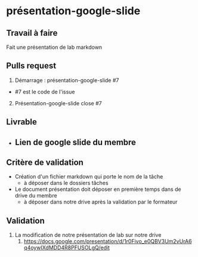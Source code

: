 # présentation-google-slide

## Travail à faire
Fait une présentation de lab markdown


## Pulls request 

1. Démarrage : présentation-google-slide #7
  - #7 est le code de l'issue
2. Présentation-google-slide close #7

## Livrable 

- Lien de google slide du membre 
  - 

## Critère de validation
- Création d'un fichier markdown qui porte le nom de la tâche
  - à déposer dans le dossiers tâches
- Le document présentation doit déposer en première temps dans de drive du membre
  - à déposer dans notre drive après la validation par le formateur


## Validation 

1. La modification de notre présentation de lab sur notre drive
   1. https://docs.google.com/presentation/d/1r0Fivo_e0QBV3Um2vUrA6q4oywIXdMDD4R8PFUSOLgQ/edit

